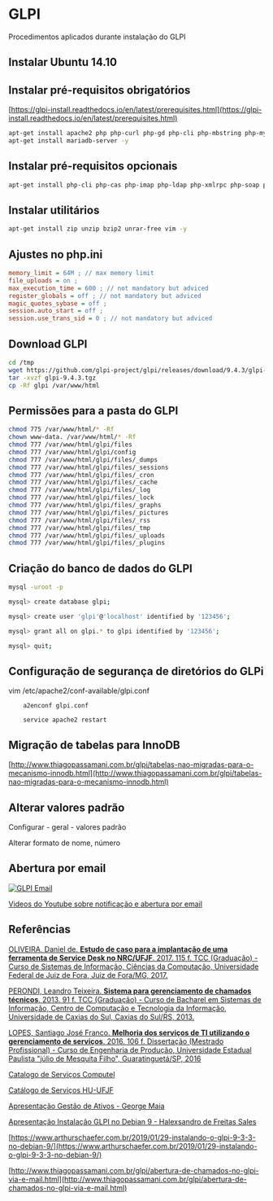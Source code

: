 # GLPI

Procedimentos aplicados durante instalação do GLPI

## Instalar Ubuntu 14.10

## **Instalar pré-requisitos obrigatórios**

[https://glpi-install.readthedocs.io/en/latest/prerequisites.html](https://glpi-install.readthedocs.io/en/latest/prerequisites.html)

```bash
apt-get install apache2 php php-curl php-gd php-cli php-mbstring php-mysql php-xml -y  
apt-get install mariadb-server -y

```

## **Instalar pré-requisitos opcionais**

```bash
apt-get install php-cli php-cas php-imap php-ldap php-xmlrpc php-soap php-snmp php-apcu -y
```

## **Instalar utilitários**

```bash
apt-get install zip unzip bzip2 unrar-free vim -y
```

## **Ajustes no php.ini**

```ini
memory_limit = 64M ; // max memory limit  
file_uploads = on ;  
max_execution_time = 600 ; // not mandatory but adviced  
register_globals = off ; // not mandatory but adviced  
magic_quotes_sybase = off ;  
session.auto_start = off ;  
session.use_trans_sid = 0 ; // not mandatory but adviced

```

## **Download GLPI**

```bash
cd /tmp  
wget https://github.com/glpi-project/glpi/releases/download/9.4.3/glpi-9.4.3.tgz 
tar -xvzf glpi-9.4.3.tgz  
cp -Rf glpi /var/www/html

```

## **Permissões para a pasta do GLPI**

```bash
chmod 775 /var/www/html/* -Rf
chown www-data. /var/www/html/* -Rf
chmod 777 /var/www/html/glpi/files
chmod 777 /var/www/html/glpi/config
chmod 777 /var/www/html/glpi/files/_dumps
chmod 777 /var/www/html/glpi/files/_sessions
chmod 777 /var/www/html/glpi/files/_cron
chmod 777 /var/www/html/glpi/files/_cache
chmod 777 /var/www/html/glpi/files/_log
chmod 777 /var/www/html/glpi/files/_lock
chmod 777 /var/www/html/glpi/files/_graphs
chmod 777 /var/www/html/glpi/files/_pictures
chmod 777 /var/www/html/glpi/files/_rss
chmod 777 /var/www/html/glpi/files/_tmp
chmod 777 /var/www/html/glpi/files/_uploads
chmod 777 /var/www/html/glpi/files/_plugins
```

## **Criação do banco de dados do GLPI**

```bash
mysql -uroot -p  

mysql> create database glpi;

mysql> create user 'glpi'@'localhost' identified by '123456';

mysql> grant all on glpi.* to glpi identified by '123456';

mysql> quit;

```

## **Configuração de segurança de diretórios do GLPi**

 vim /etc/apache2/conf-available/glpi.conf

        a2enconf glpi.conf
    
        service apache2 restart

## Migração de tabelas para InnoDB

[http://www.thiagopassamani.com.br/glpi/tabelas-nao-migradas-para-o-mecanismo-innodb.html](http://www.thiagopassamani.com.br/glpi/tabelas-nao-migradas-para-o-mecanismo-innodb.html)

## Alterar valores padrão

Configurar - geral - valores padrão

Alterar formato de nome, número


## Abertura por email

[![GLPI Email](https://img.youtube.com/vi/toiG6f6TETU/0.jpg)](https://www.youtube.com/watch?v=toiG6f6TETU&feature=emb_logo)

[Videos do Youtube sobre notificação e abertura por email](https://www.youtube.com/results?search_query=glpi+destinat%C3%A1rio+email)

## Referências

[OLIVEIRA, Daniel de. **Estudo de caso para a implantação de uma ferramenta de Service Desk no NRC/UFJF**. 2017. 115 f. TCC (Graduação) - Curso de Sistemas de Informação, Ciências da Computação, Universidade Federal de Juiz de Fora, Juiz de Fora/MG, 2017.](docs/TCC_danieldeoliveira.pdf)

[PERONDI, Leandro Teixeira. **Sistema para gerenciamento de chamados técnicos**. 2013. 91 f. TCC (Graduação) - Curso de Bacharel em Sistemas de Informação, Centro de Computação e Tecnologia da Informação, Universidade de Caxias do Sul, Caxias do Sul/RS, 2013.](docs/TCC_leandroteixeiraperondi.pdf)

[LOPES, Santiago José Franco. **Melhoria dos serviços de TI utilizando o gerenciamento de serviços**. 2016. 106 f. Dissertação (Mestrado Profissional) - Curso de Engenharia de Produção, Universidade Estadual Paulista "júlio de Mesquita Filho", Guaratinguetá/SP, 2016](docs/TCC_santianojosefrancolopes.pdf)

[Catalogo de Serviços Computel](docs/Catalogo_de_Servicos_Computel.pdf)

[Catálogo de Serviços HU-UFJF](docs/Catalogo_Servicos_HU-UFJF.pdf)

[Apresentação Gestão de Ativos - George Maia](docs/Gestao_de_ativos_georgemaia.pdf)

[Apresentação Instalação GLPI no Debian 9 - Halexsandro de Freitas Sales](https://pt.slideshare.net/halexsandro/glpi-debian-9)

[https://www.arthurschaefer.com.br/2019/01/29-instalando-o-glpi-9-3-3-no-debian-9/](https://www.arthurschaefer.com.br/2019/01/29-instalando-o-glpi-9-3-3-no-debian-9/)

[http://www.thiagopassamani.com.br/glpi/abertura-de-chamados-no-glpi-via-e-mail.html](http://www.thiagopassamani.com.br/glpi/abertura-de-chamados-no-glpi-via-e-mail.html)
